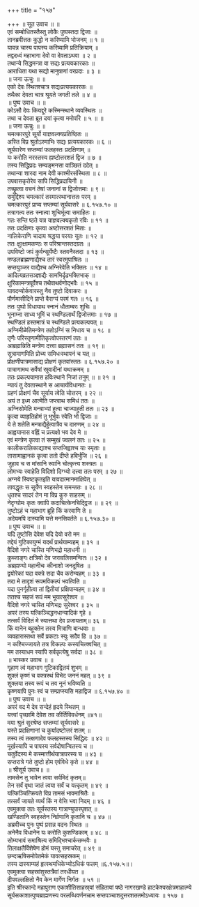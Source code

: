 +++
title = "१५७"

+++
॥ सूत उवाच ॥ ॥  
एवं सम्बोधितस्तैस्तु लोकैः पुष्पस्तदा द्विजाः ॥  
तानब्रवीत्ततः कुद्धो न करिष्यामि भोजनम् ॥ १ ॥  
यावन्न चास्य पापस्य करिष्यामि प्रतिक्रियाम् ॥  
तद्वदध्वं महाभागा देवो वा देवताऽथवा ॥ २ ॥  
तथान्ये सिद्धमन्त्रा वा सद्यः प्रत्ययकारकाः ॥  
आराधिता यथा सद्यो मानुषाणां वरप्रदाः ॥ ३ ॥  
॥ जना ऊचुः ॥ ॥  
एको देवः स्थितश्चात्र सद्यःप्रत्ययकारकः ॥  
तथैका देवता चात्र श्रूयते जगती तले ॥ ४ ॥  
॥ पुष्प उवाच ॥ ॥  
कोऽसौ देवः कियद्दूरे कस्मिन्स्थाने व्यवस्थितः ॥  
तथा च देवता ब्रूत दयां कृत्वा ममोपरि ॥ ५ ॥ ॥  
॥ जना ऊचुः ॥ ॥  
चमत्कारपुरे सूर्यो याज्ञवल्क्यप्रतिष्ठितः ॥  
अस्ति विप्र श्रुतोऽस्माभिः सद्यः प्रत्ययकारकः ॥ ६ ॥  
सूर्यवारेण सप्तम्यां फलहस्तः प्रदक्षिणाम् ॥  
यः करोति नरस्तस्य ह्यष्टोत्तरशतं द्विज ॥ ७ ॥  
तस्य सिद्धिप्रदः सम्यङ्मनसा वाञ्छितं ददेत् ॥  
तथान्या शारदा नाम देवी काश्मीरसंस्थिता ॥ ८ ॥  
उपवासकृतेरेव सापि सिद्धिप्रदायिनी ॥  
तच्छ्रुत्वा वचनं तेषां जनानां स द्विजोत्तमाः ॥ ९ ॥  
समुद्दिश्य चमत्कारं तस्मात्स्थानात्ततः परम् ॥  
चमत्कारपुरं प्राप्य सप्तम्यां सूर्यवासरे ॥ ६.१५७.१० ॥  
तत्रागत्य ततः स्नात्वा शुचिर्भूत्वा समाहितः ॥  
गतः सन्ति ष्ठते यत्र याज्ञवल्क्यकृतो रविः ॥ ११ ॥  
ततः प्रदक्षिणाः कृत्वा अष्टोत्तरशतं मिताः ॥  
नालिकेराणि चादाय श्रद्धया परयाः युतः ॥ १२ ॥  
ततः क्षुत्क्षामकण्ठः स परिश्रान्तस्तदग्रतः ॥  
उपविष्टो जपं कुर्वन्सूर्येष्टैः स्तवनैस्तदा ॥ १३ ॥  
मण्डलब्राह्मणाद्यैश्च तारं स्वरमुपाश्रितः ॥  
सप्तयुञ्जर वाद्यैश्च अग्निरेवेति भक्तितः ॥ १४ ॥  
आदित्यव्रतसञ्ज्ञाद्यैः सामभिर्दृढभक्तिभाक् ॥  
क्षुरिकामन्त्रपूर्वैश्च तथैवाथर्वणोद्भवैः ॥ १५ ॥  
यावदन्योर्कवारस्तु नैव तुष्टो दिवाकरः ॥  
पौर्णमासीदिने प्राप्ते वैराग्यं परमं गतः ॥ १६ ॥  
ततः पुष्पो विधायाथ स्नानं धौताम्बरः शुचिः ॥  
भूनाम्ना साध्य भूमिं च स्थण्डिलार्थं द्विजोत्तमाः ॥ १७ ॥  
स्थण्डिलं हस्तमात्रं च स्थण्डिले प्रत्यकल्पयत् ॥  
अग्निमीळेतिमन्त्रेण ततोऽग्निं स निधाय च ॥ १८ ॥  
तृणैः परिस्तृणामीतिकृत्वोपस्तरणं ततः ॥  
आब्रह्मन्निति मन्त्रेण दत्त्वा ब्रह्मासनं ततः ॥ १९ ॥  
सुत्रामाणमिति प्रोच्य समिधःस्थापनं च यत् ॥  
प्रोक्षणीपात्रमासाद्य प्रोक्षणं कृतवांस्ततः ॥ ६.१५७.२० ॥  
पात्राणामथ सर्वेषां स्रुवादीनां यथाक्रमम् ॥  
ततः प्रकल्पयामास हविःस्थाने निजां तनुम् ॥ ॥ २१ ॥  
न्यायं तु देवतास्थाने स आचार्यविधानतः ॥  
ग्रहणं प्रोक्षणं चैव सूर्याय त्वेति चोत्तरम् ॥ २२ ॥  
अयं त इध्म आत्मेति जप्त्वाथ समिधं ततः ॥  
अग्निसोमेति मन्त्राभ्यां हुत्वा चाज्याहुती ततः ॥ २३ ॥  
कृत्वा व्याहृतिहोमं तु भूर्भुवः स्वेति भो द्विजाः ॥  
ये ते शतेति मन्त्राद्यैर्हुत्वात्रैव च दारुणम् ॥ २४ ॥  
आह्वयामास वह्निं च प्रत्यक्षो भव देव मे ॥  
एवं मन्त्रेण कृत्वा तं सम्मुखं ज्वलनं ततः ॥ २५ ॥  
कालीकरालिकाद्याश्च सप्तजिह्वाश्च याः स्मृताः ॥  
तासामाह्वानकं कृत्वा ततो दीप्ते हविर्भुजि ॥ २६ ॥  
जुहाव च स मांसानि स्वानि चोत्कृत्त्य शस्त्रतः ॥  
लोमभ्यः स्वाहेति विदिशो दिग्भ्यो दत्त्वा ततः परम् ॥ २७ ॥  
अग्नये स्विष्टकृतइति यावदात्मानमाक्षिपेत् ॥  
तावद्धृतः स सूर्येण स्वहस्तेन समन्ततः ॥ २८ ॥  
धृतश्च सादरं तेन मा विप्र कुरु साहसम् ॥  
नेदृग्घोमः कृतः क्वापि कदाचित्केनचिद्द्विज ॥ ॥ २९ ॥  
तुष्टोऽहं च महाभाग ब्रूहि किं करवाणि ते ॥  
अदेयमपि दास्यामि यत्ते मनसिवर्तते ॥ ६.१५७.३० ॥  
॥ पुष्प उवाच ॥ ॥  
यदि तुष्टोसि देवेश यदि देयो वरो मम ॥  
तद्देयं गुटिकायुग्मं यदर्थं प्रार्थयाम्यहम् ॥ ३१ ॥  
वैदिशे नगरे चास्ति मणिभद्रो महाधनी ॥  
कुब्जाङ्गः क्षत्रियो देव जरावलिसमन्वितः ॥ ३२ ॥  
अब्रह्मण्यो महानीचः कीनाशो जनदूषितः ॥  
द्वयोरेकां यदा वक्त्रे सदा चैव करोम्यहम् ॥ ३३ ॥  
तदा मे तादृशं रूपमविकल्पं भवत्विति ॥  
यदा पुनर्गृहीत्वा तां द्वितीयां प्रक्षिपाम्यहम् ॥ ३४ ॥  
ततश्च सहजं रूपं मम भूयात्सुरेश्वर ॥  
वैदिशे नगरे चास्ति मणिभद्रः सुरेश्वर ॥ ३५ ॥  
अपरं तस्य यत्किञ्चिद्धनधान्यादिकं गृहे ॥  
तत्सर्वं विदितं मे स्यात्तथा देव प्रजायताम्॥ ३६ ॥  
किं वानेन बहूक्तेन तस्य मित्राणि बान्धवाः ॥  
व्यवहारास्तथा सर्वे प्रकटाः स्युः सदैव हि ॥ ३७ ॥  
न कश्चिज्जायते तत्र विकल्पः कस्यचित्क्वचित् ॥  
मम तस्याधम स्यापि सर्वकृत्येषु सर्वदा ॥ ३८ ॥  
॥ भास्कर उवाच ॥ ॥  
गृहाण त्वं महाभाग गुटिकाद्वितयं शुभम् ॥  
शुक्लं कृष्णं च वक्त्रस्थं विभेद जननं महत् ॥ ३९ ॥  
शुक्लया तस्य रूपं च तव नूनं भविष्यति ॥  
कृष्णयापि पुनः स्वं च सम्प्राप्स्यसि महाद्विज ॥ ६.१५७.४० ॥  
॥ पुष्प उवाच ॥ ॥  
अपरं वद मे देव सन्देहं हृदये स्थितम् ॥  
यत्त्वां पृच्छामि देवेश तव कीर्तिविवर्धनम् ॥४१॥  
मया श्रुतं सुरश्रेष्ठ सप्तम्यां सूर्यवासरे ॥  
यस्ते प्रदक्षिणानां च कुर्यादष्टोत्तरं शतम् ॥  
तस्य त्वं तत्क्षणादेव फलहस्तस्य सिद्धिदः ॥ ४२ ॥  
मूर्खस्यापि च पापस्य सर्वदोषान्वितस्य च ॥  
चतुर्वेदस्य मे कस्मात्तीर्थयात्रापरस्य च ॥ ४३ ॥  
सप्तरात्रे गते तुष्टो होम एवंविधे कृते ॥ ४४ ॥  
॥ श्रीसूर्य उवाच॥ ॥  
तामसेन तु भावेन त्ववा सर्वमिदं कृतम्॥  
तेन सर्वं वृथा जातं त्वया सर्वं च यत्कृतम् ॥ ४९ ॥  
यत्किञ्चित्क्रियते विप्र तामसं भावमाश्रितैः ॥  
तत्सर्वं जायते व्यर्थं किं न वेत्ति भवा निदम् ॥ ४६ ॥  
एवमुक्त्वा ततः सूर्यस्तस्य गात्राण्युपास्पृशत् ॥  
खण्डितानि स्वहस्तेन निर्व्रणानि कृतानि च ॥ ४७ ॥  
अब्रवीच्च पुनः पुष्पं प्रसन्न वदनः स्थितः ॥  
अनेनैव विधानेन यः करोति कुशण्डिकाम् ॥ ४८ ॥  
सोम्यभावं समाश्रित्य समिद्भिश्चार्कसम्भवैः ॥  
तिलाक्षतैर्विशेषेण होमं यस्तु समाचरेत् ॥ ४९ ॥  
छन्दऋषिसमोपेतमेकं यावत्सहस्रकम् ॥  
तस्य दास्याम्यहं हृत्स्थमधिकेभ्योऽधिकं फलम् ॥६.१५७.५॥।  
एवमुक्त्वा सहस्रांशुस्तत्रैवां तरधीयत ॥  
दीपवल्लक्षितो नैव केन मार्गेण निर्गतः ॥ ५१ ॥  
इति श्रीस्कान्दे महापुराण एकाशीतिसाहस्र्यां संहितायां षष्ठे नागरखण्डे हाटकेश्वरक्षेत्रमाहात्म्ये सूर्यसकाशात्पुष्पब्राह्मणस्य वरलब्धिवर्णनन्नाम सप्तपञ्चाशदुत्तरशततमोऽध्यायः ॥ १५७ ॥